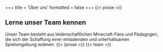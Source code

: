 +++
title = 'Über uns'
formatted = false
+++
{{< prose >}}
## Lerne unser Team kennen
Unser Team besteht aus leidenschaftlichen Minecraft-Fans und Pädagogen, die sich der Schaffung einer einladenden und unterhaltsamen Spielumgebung widmen.
{{< /prose >}}
{{< team >}}